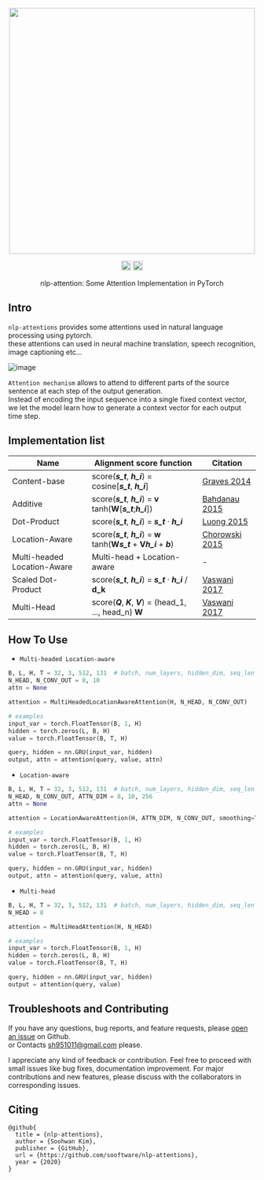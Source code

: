 <p align=center><i> <img src="https://user-images.githubusercontent.com/42150335/83960910-2ae89580-a8c9-11ea-956e-482485197629.png" width=500> </i></p>  
    
<p align=center><i> <img src="https://github.com/gentaiscool/end2end-asr-pytorch/raw/master/img/pytorch-logo-dark.png" height=20> <img src="https://img.shields.io/badge/License-MIT-lightgrey" height=20> </i></p> 
  
<p align=center> nlp-attention: Some Attention Implementation in PyTorch </p>
  
## Intro
  
`nlp-attentions` provides some attentions used in natural language processing using pytorch.   
these attentions can used in neural machine translation, speech recognition, image captioning etc...  
  
![image](https://user-images.githubusercontent.com/42150335/83331902-7bf9f780-a2d3-11ea-8f7e-172f55deef45.png)
  
`Attention mechanism` allows to attend to different parts of the source sentence at each step of the output generation.   
Instead of encoding the input sequence into a single fixed context vector, we let the model learn how to generate a context vector for each output time step.  
  
## Implementation list
  
|Name|Alignment score function|Citation|  
|---|---|---|  
|Content-base|score(***s_t***, ***h_i***) = cosine\[***s_t***, ***h_i***\] |[Graves 2014](https://arxiv.org/abs/1410.5401)|  
|Additive|score(***s_t***, ***h_i***) = **v** tanh(**W**\[***s_t***;***h_i***\])|[Bahdanau 2015](https://arxiv.org/pdf/1409.0473.pdf)|  
|Dot-Product|score(***s_t***, ***h_i***) = ***s_t*** · ***h_i***|[Luong 2015](https://arxiv.org/pdf/1508.04025.pdf)|  
|Location-Aware|score(***s_t***, ***h_i***) = **w** tanh(**W*****s_t*** + **V*****h_i*** + ***b***)|[Chorowski 2015](http://papers.nips.cc/paper/5847-attention-based-models-for-speech-recognition.pdf)|    
|Multi-headed Location-Aware|Multi-head + Location-aware|-|  
|Scaled Dot-Product|score(***s_t***, ***h_i***) = ***s_t*** · ***h_i*** / **d_k**|[Vaswani 2017](https://arxiv.org/abs/1706.03762)|  
|Multi-Head|score(***Q***, ***K***, ***V***) = (head_1, ..., head_n) **W**|[Vaswani 2017](https://arxiv.org/abs/1706.03762)|  
   
## How To Use

* `Multi-headed Location-aware`
```python
B, L, H, T = 32, 3, 512, 131  # batch, num_layers, hidden_dim, seq_len
N_HEAD, N_CONV_OUT = 8, 10
attn = None

attention = MultiHeadedLocationAwareAttention(H, N_HEAD, N_CONV_OUT)

# examples
input_var = torch.FloatTensor(B, 1, H)
hidden = torch.zeros(L, B, H)
value = torch.FloatTensor(B, T, H)

query, hidden = nn.GRU(input_var, hidden)
output, attn = attention(query, value, attn)
```

* `Location-aware` 
```python
B, L, H, T = 32, 3, 512, 131  # batch, num_layers, hidden_dim, seq_len
N_HEAD, N_CONV_OUT, ATTN_DIM = 8, 10, 256
attn = None

attention = LocationAwareAttention(H, ATTN_DIM, N_CONV_OUT, smoothing=True)

# examples
input_var = torch.FloatTensor(B, 1, H)
hidden = torch.zeros(L, B, H)
value = torch.FloatTensor(B, T, H)

query, hidden = nn.GRU(input_var, hidden)
output, attn = attention(query, value, attn)
```

* `Multi-head`
```python
B, L, H, T = 32, 3, 512, 131  # batch, num_layers, hidden_dim, seq_len
N_HEAD = 8

attention = MultiHeadAttention(H, N_HEAD)

# examples
input_var = torch.FloatTensor(B, 1, H)
hidden = torch.zeros(L, B, H)
value = torch.FloatTensor(B, T, H)

query, hidden = nn.GRU(input_var, hidden)
output = attention(query, value)
```
  
## Troubleshoots and Contributing
If you have any questions, bug reports, and feature requests, please [open an issue](https://github.com/sooftware/nlp-attentions/issues) on Github.  
or Contacts sh951011@gmail.com please.
  
I appreciate any kind of feedback or contribution.  Feel free to proceed with small issues like bug fixes, documentation improvement.  For major contributions and new features, please discuss with the collaborators in corresponding issues.  
  
## Citing
```
@github{
  title = {nlp-attentions},
  author = {Soohwan Kim},
  publisher = {GitHub},
  url = {https://github.com/sooftware/nlp-attentions},
  year = {2020}
}
```
